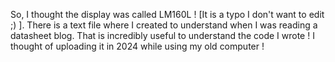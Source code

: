 So, I thought the display was called LM160L ! [It is a typo I don't want to edit ;) ].
There is a text file where I created to understand when I was reading a datasheet blog. That is incredibly useful to understand the code I wrote !
I thought of uploading it in 2024 while using my old computer !
